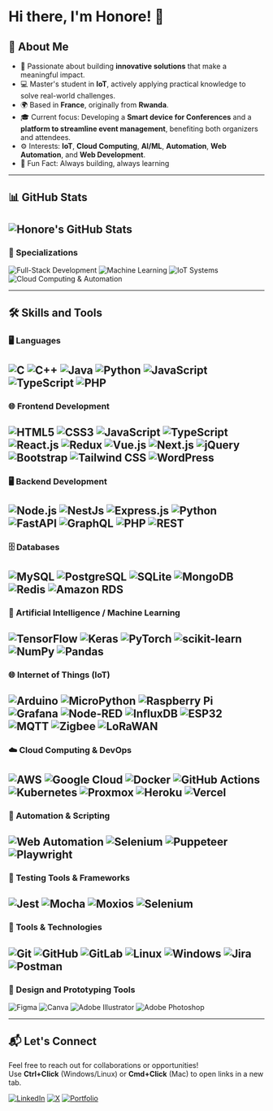 # Hi there, I'm Honore! 👋

## 🌟 About Me
- 🚀 Passionate about building **innovative solutions** that make a meaningful impact.  
- 💻 Master's student in **IoT**, actively applying practical knowledge to solve real-world challenges.  
- 🌍 Based in **France**, originally from **Rwanda**.  
- 🎓 Current focus: Developing a **Smart device for Conferences** and a **platform to streamline event management**, benefiting both organizers and attendees.  
- ⚙️ Interests: **IoT**, **Cloud Computing**, **AI/ML**, **Automation**, **Web Automation**, and **Web Development**.
- 🎉 Fun Fact: Always building, always learning 

---

## 📊 GitHub Stats

![Honore's GitHub Stats](https://github-readme-stats.vercel.app/api?username=ihonore&show_icons=true&theme=radical&count_private=true)
---


### 🌟 Specializations

<div align="left">
  <img src="https://img.shields.io/badge/-Full--Stack%20Development-339933?style=for-the-badge&logo=node.js&logoColor=white" alt="Full-Stack Development" />
  <img src="https://img.shields.io/badge/-Machine%20Learning-FF6F00?style=for-the-badge&logo=tensorflow&logoColor=white" alt="Machine Learning" />
  <img src="https://img.shields.io/badge/-IoT%20Systems-00BFA5?style=for-the-badge&logo=raspberrypi&logoColor=white" alt="IoT Systems" />
  <img src="https://img.shields.io/badge/-Cloud%20Computing%20%26%20Automation-4285F4?style=for-the-badge&logo=googlecloud&logoColor=white" alt="Cloud Computing & Automation" />
</div>

---

## 🛠️ Skills and Tools

### 🖥️ Languages
![C](https://img.shields.io/badge/-C-A8B9CC?style=for-the-badge&logo=c&logoColor=white)
![C++](https://img.shields.io/badge/-C++-00599C?style=for-the-badge&logo=cplusplus&logoColor=white)
![Java](https://img.shields.io/badge/-Java-007396?style=for-the-badge&logo=java&logoColor=white)
![Python](https://img.shields.io/badge/-Python-3776AB?style=for-the-badge&logo=python&logoColor=white)
![JavaScript](https://img.shields.io/badge/-JavaScript-F7DF1E?style=for-the-badge&logo=javascript&logoColor=black)
![TypeScript](https://img.shields.io/badge/-TypeScript-3178C6?style=for-the-badge&logo=typescript&logoColor=white)
![PHP](https://img.shields.io/badge/-PHP-777BB4?style=for-the-badge&logo=php&logoColor=white)
---


### 🌐 Frontend Development
![HTML5](https://img.shields.io/badge/-HTML5-E34F26?logo=html5&logoColor=white&style=flat)
![CSS3](https://img.shields.io/badge/-CSS3-1572B6?logo=css3&logoColor=white&style=flat)
![JavaScript](https://img.shields.io/badge/-JavaScript-F7DF1E?logo=javascript&logoColor=black&style=flat)
![TypeScript](https://img.shields.io/badge/-TypeScript-3178C6?logo=typescript&logoColor=white&style=flat)
![React.js](https://img.shields.io/badge/-React.js-61DAFB?logo=react&logoColor=black&style=flat)
![Redux](https://img.shields.io/badge/-Redux-764ABC?logo=redux&logoColor=white&style=flat)
![Vue.js](https://img.shields.io/badge/-Vue.js-4FC08D?logo=vue.js&logoColor=white&style=flat)
![Next.js](https://img.shields.io/badge/-Next.js-000000?logo=next.js&logoColor=white&style=flat)
![jQuery](https://img.shields.io/badge/-jQuery-0769AD?logo=jquery&logoColor=white&style=flat)
![Bootstrap](https://img.shields.io/badge/-Bootstrap-7952B3?logo=bootstrap&logoColor=white&style=flat)
![Tailwind CSS](https://img.shields.io/badge/-Tailwind%20CSS-06B6D4?logo=tailwindcss&logoColor=white&style=flat)
![WordPress](https://img.shields.io/badge/-WordPress-21759B?logo=wordpress&logoColor=white&style=flat)
---


### 🖥️ Backend Development
![Node.js](https://img.shields.io/badge/-Node.js-339933?logo=node.js&logoColor=white&style=flat)
![NestJs](https://img.shields.io/badge/-NestJs-E0234E?logo=nestjs&logoColor=white&style=flat)
![Express.js](https://img.shields.io/badge/-Express.js-000000?logo=express&logoColor=white&style=flat)
![Python](https://img.shields.io/badge/-Python-3776AB?logo=python&logoColor=white&style=flat)
![FastAPI](https://img.shields.io/badge/-FastAPI-009688?logo=fastapi&logoColor=white&style=flat)
![GraphQL](https://img.shields.io/badge/-GraphQL-E10098?logo=graphql&logoColor=white&style=flat)
![PHP](https://img.shields.io/badge/-PHP-777BB4?logo=php&logoColor=white&style=flat)
![REST](https://img.shields.io/badge/-REST-02569B?logo=rest&logoColor=white&style=flat)
---


### 🗄️ Databases
![MySQL](https://img.shields.io/badge/-MySQL-4479A1?logo=mysql&logoColor=white&style=flat)
![PostgreSQL](https://img.shields.io/badge/-PostgreSQL-4169E1?logo=postgresql&logoColor=white&style=flat)
![SQLite](https://img.shields.io/badge/-SQLite-003B57?logo=sqlite&logoColor=white&style=flat)
![MongoDB](https://img.shields.io/badge/-MongoDB-47A248?logo=mongodb&logoColor=white&style=flat)
![Redis](https://img.shields.io/badge/-Redis-DC382D?logo=redis&logoColor=white&style=flat)
![Amazon RDS](https://img.shields.io/badge/-Amazon%20RDS-527FFF?logo=amazonrds&logoColor=white&style=flat)
---


### 🤖 Artificial Intelligence / Machine Learning
![TensorFlow](https://img.shields.io/badge/-TensorFlow-FF6F00?logo=tensorflow&logoColor=white&style=flat)
![Keras](https://img.shields.io/badge/-Keras-D00000?logo=keras&logoColor=white&style=flat)
![PyTorch](https://img.shields.io/badge/-PyTorch-EE4C2C?logo=pytorch&logoColor=white&style=flat)
![scikit-learn](https://img.shields.io/badge/-scikit--learn-F7931E?logo=scikitlearn&logoColor=white&style=flat)
![NumPy](https://img.shields.io/badge/-NumPy-013243?logo=numpy&logoColor=white&style=flat)
![Pandas](https://img.shields.io/badge/-Pandas-150458?logo=pandas&logoColor=white&style=flat)
---

### 🌐 Internet of Things (IoT)
![Arduino](https://img.shields.io/badge/-Arduino-00979D?logo=arduino&logoColor=white&style=flat)
![MicroPython](https://img.shields.io/badge/-MicroPython-2B2728?logo=python&logoColor=white&style=flat)
![Raspberry Pi](https://img.shields.io/badge/-Raspberry%20Pi-A22846?logo=raspberrypi&logoColor=white&style=flat)
![Grafana](https://img.shields.io/badge/-Grafana-F46800?logo=grafana&logoColor=white&style=flat)
![Node-RED](https://img.shields.io/badge/-Node--RED-8F0000?logo=nodered&logoColor=white&style=flat)
![InfluxDB](https://img.shields.io/badge/-InfluxDB-22ADF6?logo=influxdb&logoColor=white&style=flat)
![ESP32](https://img.shields.io/badge/-ESP32-000000?logo=espressif&logoColor=white&style=flat)
![MQTT](https://img.shields.io/badge/-MQTT-660066?logo=eclipsemosquitto&logoColor=white&style=flat)
![Zigbee](https://img.shields.io/badge/-Zigbee-EB0443?logo=zigbee&logoColor=white&style=flat)
![LoRaWAN](https://img.shields.io/badge/-LoRaWAN-00BFA5?logo=lorawan&logoColor=white&style=flat)
---

### ☁️ Cloud Computing & DevOps
![AWS](https://img.shields.io/badge/-Amazon%20AWS-232F3E?logo=amazonaws&logoColor=white&style=flat)
![Google Cloud](https://img.shields.io/badge/-Google%20Cloud-4285F4?logo=googlecloud&logoColor=white&style=flat)
![Docker](https://img.shields.io/badge/-Docker-2496ED?logo=docker&logoColor=white&style=flat)
![GitHub Actions](https://img.shields.io/badge/-GitHub%20Actions-2088FF?logo=githubactions&logoColor=white&style=flat)
![Kubernetes](https://img.shields.io/badge/-Kubernetes-326CE5?logo=kubernetes&logoColor=white&style=flat)
![Proxmox](https://img.shields.io/badge/-Proxmox-E57000?logo=proxmox&logoColor=white&style=flat)
![Heroku](https://img.shields.io/badge/-Heroku-430098?logo=heroku&logoColor=white&style=flat)
![Vercel](https://img.shields.io/badge/-Vercel-000000?logo=vercel&logoColor=white&style=flat)
---

### 🔄 Automation & Scripting
![Web Automation](https://img.shields.io/badge/-Web%20Automation-FF9900?style=for-the-badge&logo=selenium&logoColor=white)
![Selenium](https://img.shields.io/badge/-Selenium-43B02A?style=for-the-badge&logo=selenium&logoColor=white)
![Puppeteer](https://img.shields.io/badge/-Puppeteer-40B5A4?style=for-the-badge&logo=puppeteer&logoColor=white)
![Playwright](https://img.shields.io/badge/-Playwright-2C3E50?style=for-the-badge&logo=microsoft&logoColor=white)
---

### 🧪 Testing Tools & Frameworks
![Jest](https://img.shields.io/badge/-Jest-C21325?style=for-the-badge&logo=jest&logoColor=white)
![Mocha](https://img.shields.io/badge/-Mocha-8D6748?style=for-the-badge&logo=mocha&logoColor=white)
![Moxios](https://img.shields.io/badge/-Moxios-FFCA28?style=for-the-badge&logo=axios&logoColor=black)
![Selenium](https://img.shields.io/badge/-Selenium-43B02A?style=for-the-badge&logo=selenium&logoColor=white)
---

### 🧰 Tools & Technologies
![Git](https://img.shields.io/badge/-Git-F05032?logo=git&logoColor=white&style=flat)
![GitHub](https://img.shields.io/badge/-GitHub-181717?logo=github&logoColor=white&style=flat)
![GitLab](https://img.shields.io/badge/-GitLab-FC6D26?logo=gitlab&logoColor=white&style=flat)
![Linux](https://img.shields.io/badge/-Linux-FCC624?logo=linux&logoColor=black&style=flat)
![Windows](https://img.shields.io/badge/-Windows-0078D6?logo=windows&logoColor=white&style=flat)
![Jira](https://img.shields.io/badge/-Jira-0052CC?logo=jira&logoColor=white&style=flat)
![Postman](https://img.shields.io/badge/-Postman-FF6C37?logo=postman&logoColor=white&style=flat)
---

### 🎨 Design and Prototyping Tools
![Figma](https://img.shields.io/badge/-Figma-F24E1E?logo=figma&logoColor=white&style=flat)
![Canva](https://img.shields.io/badge/-Canva-00C4CC?logo=canva&logoColor=white&style=flat)
![Adobe Illustrator](https://img.shields.io/badge/-Adobe%20Illustrator-FF9A00?logo=adobeillustrator&logoColor=white&style=flat)
![Adobe Photoshop](https://img.shields.io/badge/-Adobe%20Photoshop-31A8FF?logo=adobephotoshop&logoColor=white&style=flat)

---

## 📬 Let's Connect
Feel free to reach out for collaborations or opportunities!  
Use **Ctrl+Click** (Windows/Linux) or **Cmd+Click** (Mac) to open links in a new tab.

[![LinkedIn](https://img.shields.io/badge/LinkedIn-0077B5?style=for-the-badge&logo=linkedin&logoColor=white)](https://linkedin.com/in/ihonore)
[![X](https://img.shields.io/badge/X-1DA1F2?style=for-the-badge&logo=x&logoColor=white)](https://x.com/ihonore01)
[![Portfolio](https://img.shields.io/badge/Portfolio-000000?style=for-the-badge&logo=vercel&logoColor=white)](https://ihonore.vercel.app)


